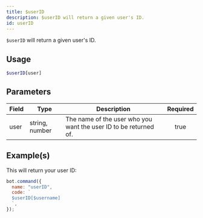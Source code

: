 ```yaml
---
title: $userID
description: $userID will return a given user's ID.
id: userID
---
```


`$userID` will return a given user's ID.

## Usage

```php
$userID[user]
```

## Parameters

| Field | Type           | Description                                                      | Required |
| ----- | -------------- | ---------------------------------------------------------------- | :------: |
| user  | string, number | The name of the user who you want the user ID to be returned of. |   true   |

## Example(s)

This will return your user ID:

```javascript
bot.command({
  name: "userID",
  code: `
  $userID[$username]
  `,
});
```
